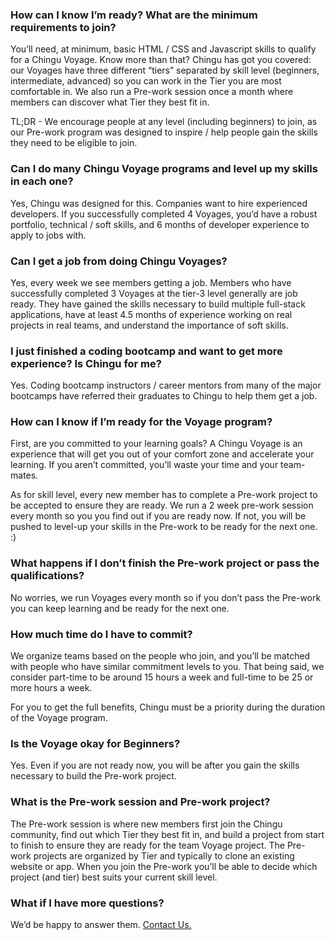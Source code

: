 ### How can I know I’m ready? What are the minimum requirements to join?

You’ll need, at minimum, basic HTML / CSS and Javascript skills to qualify for a Chingu Voyage. Know more than that? Chingu has got you covered: our Voyages have three different “tiers” separated by skill level (beginners, intermediate, advanced) so you can work in the Tier you are most comfortable in. We also run a Pre-work session once a month where members can discover what Tier they best fit in.

TL;DR - We encourage people at any level (including beginners) to join, as our Pre-work program was designed to inspire / help people gain the skills they need to be eligible to join.

### Can I do many Chingu Voyage programs and level up my skills in each one?

Yes, Chingu was designed for this. Companies want to hire experienced developers. If you successfully completed 4 Voyages, you’d have a robust portfolio, technical / soft skills, and 6 months of developer experience to apply to jobs with.

### Can I get a job from doing Chingu Voyages?

Yes, every week we see members getting a job. Members who have successfully completed 3 Voyages at the tier-3 level generally are job ready. They have gained the skills necessary to build multiple full-stack applications, have at least 4.5 months of experience working on real projects in real teams, and understand the importance of soft skills.

### I just finished a coding bootcamp and want to get more experience? Is Chingu for me?

Yes. Coding bootcamp instructors / career mentors from many of the major bootcamps have referred their graduates to Chingu to help them get a job.

### How can I know if I’m ready for the Voyage program?

First, are you committed to your learning goals? A Chingu Voyage is an experience that will get you out of your comfort zone and accelerate your learning. If you aren’t committed, you’ll waste your time and your team-mates.

As for skill level, every new member has to complete a Pre-work project to be accepted to ensure they are ready. We run a 2 week pre-work session every month so you you find out if you are ready now. If not, you will be pushed to level-up your skills in the Pre-work to be ready for the next one. :)

### What happens if I don’t finish the Pre-work project or pass the qualifications?

No worries, we run Voyages every month so if you don’t pass the Pre-work you can keep learning and be ready for the next one.

### How much time do I have to commit?

We organize teams based on the people who join, and you’ll be matched with people who have similar commitment levels to you. That being said, we consider part-time to be around 15 hours a week and full-time to be 25 or more hours a week.

For you to get the full benefits, Chingu must be a priority during the duration of the Voyage program.

### Is the Voyage okay for Beginners?

Yes. Even if you are not ready now, you will be after you gain the skills necessary to build the Pre-work project.

### What is the Pre-work session and Pre-work project?

The Pre-work session is where new members first join the Chingu community, find out which Tier they best fit in, and build a project from start to finish to ensure they are ready for the team Voyage project. The Pre-work projects are organized by Tier and typically to clone an existing website or app. When you join the Pre-work you’ll be able to decide which project (and tier) best suits your current skill level.

### What if I have more questions?

We’d be happy to answer them. [Contact Us.](mailto:support@chingu.io)